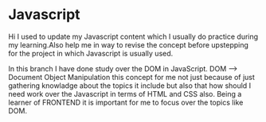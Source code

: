 # Javascript
Hi I used to update my Javascript content which I usually do practice during my learning.Also help me in way to revise the concept before upstepping for the project in which Javascript is usually used.

In this branch I have done study over the DOM in JavaScript. DOM --> Document Object Manipulation this concept for me not just because of just gathering knowladge about the topics it include but also that how should I need work over the Javascript in terms of HTML and CSS also.
Being a learner of FRONTEND it is important for me to focus over the topics like DOM.
